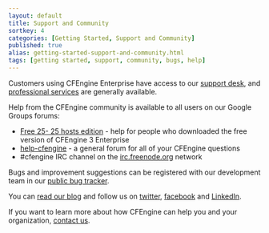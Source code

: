 ```yaml
---
layout: default
title: Support and Community
sortkey: 4
categories: [Getting Started, Support and Community]
published: true
alias: getting-started-support-and-community.html
tags: [getting started, support, community, bugs, help]
---
```


Customers using CFEngine Enterprise have access to our [support 
desk](https://cfengine.com/otrs/customer.pl), and [professional 
services](https://cfengine.com/support) are generally available.

Help from the CFEngine community is available to all users on our Google 
Groups forums:

* [Free 25- 25 hosts edition](https://groups.google.com/forum/?hl=en&fromgroups#!forum/cfengine-enterprise-free-25) - 
  help for people who downloaded the free version of CFEngine 3 Enterprise
* [help-cfengine](https://groups.google.com/forum/?hl=en&fromgroups#!forum/help-cfengine) -
  a general forum for all of your CFEngine questions
* #cfengine IRC channel on the [irc.freenode.org](irc:irc.freenode.org) 
  network

Bugs and improvement suggestions can be registered with our development team 
in our [public bug tracker](http://bug.cfengine.com/).

You can [read our blog](http://cfengine.com/blog) and follow us on
<a href="https://twitter.com/cfengine" target="_blank">twitter</a>,
<a href="https://www.facebook.com/pages/Cfengine/311003700627?ref=ts" 
target="_blank">facebook</a> and
<a href="http://www.linkedin.com/groups?gid=136574&trk=hb_side_g" 
target="_blank">LinkedIn</a>.

If you want to learn more about how CFEngine can help you and your 
organization, [contact us](https://cfengine.com/contactUs).
